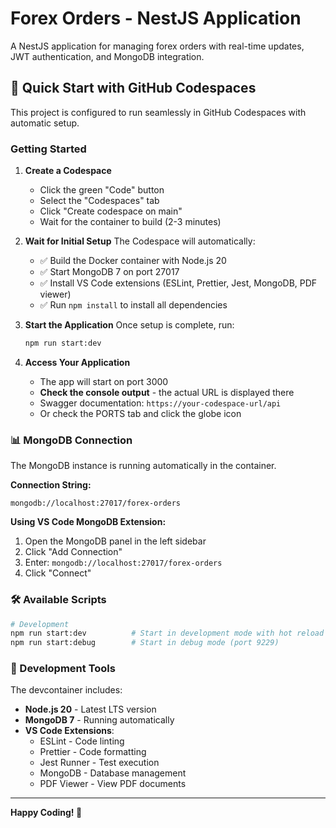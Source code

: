 # Forex Orders - NestJS Application

A NestJS application for managing forex orders with real-time updates, JWT authentication, and MongoDB integration.

## 🚀 Quick Start with GitHub Codespaces

This project is configured to run seamlessly in GitHub Codespaces with automatic setup.

### Getting Started

1. **Create a Codespace**
   - Click the green "Code" button
   - Select the "Codespaces" tab
   - Click "Create codespace on main"
   - Wait for the container to build (2-3 minutes)

2. **Wait for Initial Setup**
   The Codespace will automatically:
   - ✅ Build the Docker container with Node.js 20
   - ✅ Start MongoDB 7 on port 27017
   - ✅ Install VS Code extensions (ESLint, Prettier, Jest, MongoDB, PDF viewer)
   - ✅ Run `npm install` to install all dependencies

3. **Start the Application**
   Once setup is complete, run:
   ```bash
   npm run start:dev
   ```

4. **Access Your Application**
   - The app will start on port 3000
   - **Check the console output** - the actual URL is displayed there
   - Swagger documentation: `https://your-codespace-url/api`
   - Or check the PORTS tab and click the globe icon

### 📊 MongoDB Connection

The MongoDB instance is running automatically in the container.

**Connection String:**
```
mongodb://localhost:27017/forex-orders
```

**Using VS Code MongoDB Extension:**
1. Open the MongoDB panel in the left sidebar
2. Click "Add Connection"
3. Enter: `mongodb://localhost:27017/forex-orders`
4. Click "Connect"


### 🛠️ Available Scripts

```bash
# Development
npm run start:dev          # Start in development mode with hot reload
npm run start:debug        # Start in debug mode (port 9229)
```

### 🔧 Development Tools

The devcontainer includes:
- **Node.js 20** - Latest LTS version
- **MongoDB 7** - Running automatically
- **VS Code Extensions**:
  - ESLint - Code linting
  - Prettier - Code formatting
  - Jest Runner - Test execution
  - MongoDB - Database management
  - PDF Viewer - View PDF documents

---

**Happy Coding! 🚀**

